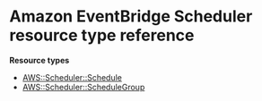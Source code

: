 # Amazon EventBridge Scheduler resource type reference<a name="AWS_Scheduler"></a>

**Resource types**
+ [AWS::Scheduler::Schedule](aws-resource-scheduler-schedule.md)
+ [AWS::Scheduler::ScheduleGroup](aws-resource-scheduler-schedulegroup.md)